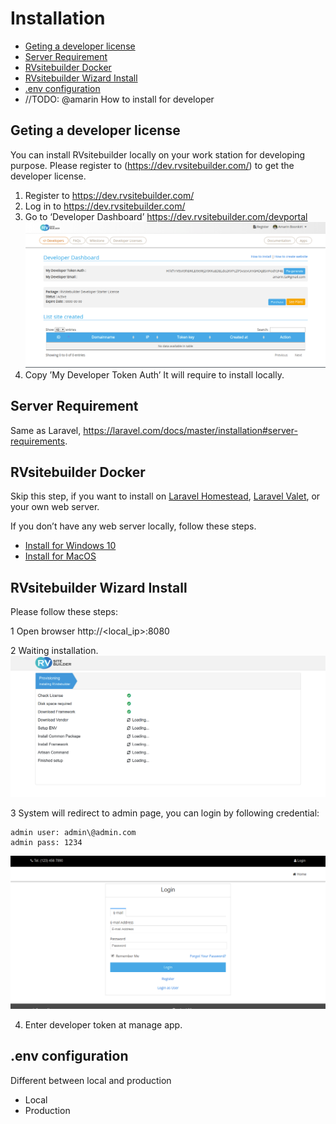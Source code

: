 # Installation

-   [Geting a developer license](#geting-a-developer-license)
-   [Server Requirement](#server-requirement)
-   [RVsitebuilder Docker](#rvsitebuilder-docker)
-   [RVsitebuilder Wizard Install](#rvsitebuilder-wizard-install)
-   [.env configuration](#env-configuration)
-   //TODO: @amarin How to install for developer

## Geting a developer license

You can install RVsitebuilder locally on your work station for developing purpose. Please register to (https://dev.rvsitebuilder.com/) to get the developer license.

1. Register to https://dev.rvsitebuilder.com/
2. Log in to https://dev.rvsitebuilder.com/
3. Go to ‘Developer Dashboard’ https://dev.rvsitebuilder.com/devportal
   ![DeveloperDashboard](images/dev.rvsitebuilder.com_developer_dashboard.png)
4. Copy ’My Developer Token Auth’ It will require to install locally.

## Server Requirement

Same as Laravel, https://laravel.com/docs/master/installation#server-requirements.

## RVsitebuilder Docker

Skip this step, if you want to install on [Laravel Homestead](https://laravel.com/docs/master/homestead), [Laravel Valet](https://laravel.com/docs/master/valet), or your own web server.

If you don’t have any web server locally, follow these steps.

-   [Install for Windows 10](installation-for-windows10.md)
-   [Install for MacOS](installation-for-macos.md)

## RVsitebuilder Wizard Install

Please follow these steps:

1 Open browser http://<local_ip>:8080

2 Waiting installation.
![DeveloperDashboard](images/sb7_wizard_install.png)

3 System will redirect to admin page, you can login by following credential:

```
admin user: admin\@admin.com
admin pass: 1234
```

![DeveloperDashboard](images/sb7_admin_login.png)

4. Enter developer token at manage app.

## .env configuration

Different between local and production

-   Local
-   Production
